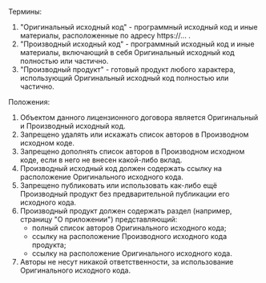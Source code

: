 Термины:
1. "Оригинальный исходный код" - программный исходный код и иные материалы, расположенные по адресу https://... .
2. "Производный исходный код" - программный исходный код и иные материалы, включающий в себя Оригинальный исходный код полностью или частично.
3. "Производный продукт" - готовый продукт любого характера, использующий Оригинальный исходный код полностью или частично.

Положения:
1. Объектом данного лицензионного договора является Оригинальный и Производный исходный код.
2. Запрещено удалять или искажать список авторов в Производном исходном коде.
3. Запрещено дополнять список авторов в Производном исходном коде, если в него не внесен какой-либо вклад.
4. Производный исходный код должен содержать ссылку на расположение Оригинального исходного кода.
5. Запрещено публиковать или использовать как-либо ещё Производный продукт без предварительной публикации его исходного кода.
6. Производный продукт должен содержать раздел (например, страницу "О приложении") представляющий:
    * полный список авторов Оригинального исходного кода;
    * ссылку на расположение Производного исходного кода продукта;
    * ссылку на расположение Оригинального исходного кода.
7. Авторы не несут никакой ответственности, за использование Оригинального исходного кода.